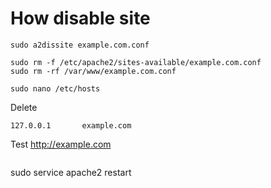 # How disable site
````
sudo a2dissite example.com.conf

sudo rm -f /etc/apache2/sites-available/example.com.conf
sudo rm -rf /var/www/example.com.conf
````

```
sudo nano /etc/hosts
```
Delete
```
127.0.0.1       example.com
```
Test http://example.com
```
```
sudo service apache2 restart
```
